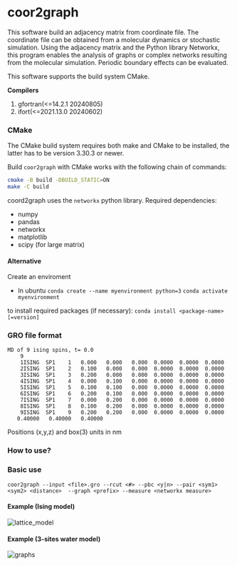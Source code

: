 # coor2graph
This software build an adjacency matrix from coordinate file. The coordinate file can be obtained from a molecular dynamics or stochastic simulation. 
Using the adjacency matrix and the Python library Networkx, this program enables the analysis of graphs or complex networks resulting from the molecular simulation.
Periodic boundary effects can be evaluated.


This software supports the build system CMake.

**Compilers**
1. gfortran(<=14.2.1 20240805)
2. ifort(<=2021.13.0 20240602)

### CMake

The CMake build system requires both make and CMake to be installed, the latter has to be version 3.30.3 or newer.

Build `coor2graph` with CMake works with the following chain of commands:

```bash
cmake -B build -DBUILD_STATIC=ON
make -C build
```

coord2graph uses the `networkx` python library. Required dependencies:
* numpy
* pandas
* networkx
* matplotlib
* scipy (for large matrix)

#### Alternative
Create an enviroment
* In ubuntu
```conda create --name myenvironment python=3```
```conda activate myenvironment```

to install required packages (if necessary): 
```conda install <package-name>[=version]```

### GRO file format
```
MD of 9 ising spins, t= 0.0
    9
    1ISING  SP1    1   0.000   0.000   0.000  0.0000  0.0000  0.0000
    2ISING  SP1    2   0.100   0.000   0.000  0.0000  0.0000  0.0000
    3ISING  SP1    3   0.200   0.000   0.000  0.0000  0.0000  0.0000
    4ISING  SP1    4   0.000   0.100   0.000  0.0000  0.0000  0.0000
    5ISING  SP1    5   0.100   0.100   0.000  0.0000  0.0000  0.0000
    6ISING  SP1    6   0.200   0.100   0.000  0.0000  0.0000  0.0000
    7ISING  SP1    7   0.000   0.200   0.000  0.0000  0.0000  0.0000
    8ISING  SP1    8   0.100   0.200   0.000  0.0000  0.0000  0.0000
    9ISING  SP1    9   0.200   0.200   0.000  0.0000  0.0000  0.0000
   0.40000   0.40000   0.40000
```
Positions (x,y,z) and box(3) units in nm

### How to use?

### Basic use
```coor2graph --input <file>.gro --rcut <#> --pbc <y|n> --pair <sym1> <sym2> <distance>  --graph <prefix> --measure <networkx measure>```

#### Example (Ising model)
![lattice_model](https://github.com/user-attachments/assets/d167f95e-ea9a-4b8c-b741-99ee7b053892)

#### Example (3-sites water model)
![graphs](https://github.com/user-attachments/assets/c34049fb-dfe1-4a94-82e4-0a49088c6b3c)




